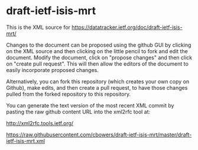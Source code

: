 # draft-ietf-isis-mrt
This is the XML source for https://datatracker.ietf.org/doc/draft-ietf-isis-mrt/

Changes to the document can be proposed using the github GUI by clicking on the XML source and then clicking on the little pencil to fork and edit the document.  Modify the document, click on "propose changes" and then click on "create pull request".  This will then allow the editors of the document to easily incorporate proposed changes.

Alternatively, you can fork this repository (which creates your own copy on Github), make edits, and then create a pull request, to have those changes pulled from the forked repository to this repository.

You can generate the text version of the most recent XML commit by pasting the raw github content URL into the xml2rfc tool at:

http://xml2rfc.tools.ietf.org/

https://raw.githubusercontent.com/cbowers/draft-ietf-isis-mrt/master/draft-ietf-isis-mrt.xml 